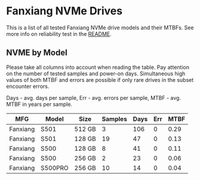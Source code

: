 Fanxiang NVMe Drives
====================

This is a list of all tested Fanxiang NVMe drive models and their MTBFs. See more
info on reliability test in the [README](https://github.com/bsdhw/SMART).

NVME by Model
------------

Please take all columns into account when reading the table. Pay attention on the
number of tested samples and power-on days. Simultaneous high values of both MTBF
and errors are possible if only rare drives in the subset encounter errors.

Days - avg. days per sample,
Err  - avg. errors per sample,
MTBF - avg. MTBF in years per sample.

| MFG       | Model              | Size   | Samples | Days  | Err   | MTBF |
|-----------|--------------------|--------|---------|-------|-------|------|
| Fanxiang  | S501               | 512 GB | 3       | 106   | 0     | 0.29   |
| Fanxiang  | S501               | 128 GB | 19      | 47    | 0     | 0.13   |
| Fanxiang  | S500               | 128 GB | 8       | 41    | 0     | 0.11   |
| Fanxiang  | S500               | 256 GB | 2       | 23    | 0     | 0.06   |
| Fanxiang  | S500PRO            | 256 GB | 10      | 14    | 0     | 0.04   |
